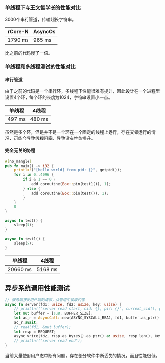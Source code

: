 ### 单线程下与王文智学长的性能对比

3000个串行管道，传输超长字符串。

|  rCore-N | AsyncOs   |
| --------- | ---------- |
|   1790 ms |  965 ms |

比之前的代码慢了一倍。


### 单线程和多线程测试的性能对比

#### 串行管道
由于之前的代码是一个串行环，多线程下性能很难有提升，因此设计在一个进程里设置4个环，每个环的长度为1024，字符串设置小一点。

|  单线程 | 4线程   |
| --------- | ---------- |
|   497 ms |  480 ms |

虽然是多个环，但是并不是一个环在一个固定的线程上运行，存在交错运行的情况，可能会导致线程阻塞，导致没有性能提升。


#### 完全无关的协程
```rust
#[no_mangle]  
pub fn main() -> i32 {  
    println!("[hello world] from pid: {}", getpid());  
    for i in 0..4096 {  
        if i & 1 == 0 {  
            add_coroutine(Box::pin(test1()), 1);  
        } else {  
            add_coroutine(Box::pin(test()), 1);  
        }    
    }
    0  
}  
  
async fn test() {  
    sleep(5);  
}  
  
async fn test1() {   
    sleep(5);  
}
```

|  单线程 | 4线程   |
| --------- | ---------- |
|   20660 ms |  5168 ms |


## 异步系统调用性能测试

```rust
// 服务端接收用户端的请求，从管道中读取内容  
async fn server(fd1: usize, fd2: usize, key: usize) {  
    // println!("server read start, cid: {}, pid: {}", current_cid(), getpid());  
    let mut buffer = [0u8; BUFFER_SIZE];  
    let ac_r = AsyncCall::new(ASYNC_SYSCALL_READ, fd1, buffer.as_ptr() as usize, buffer.len(), key - 1);  
    ac_r.await;  
    // read(fd1, &mut buffer);  
    let resp = REQUEST;  
    async_write(fd2, resp.as_bytes().as_ptr() as usize, resp.len(), key);  
    // println!("server read end");  
}
```

当前大量使用用户态中断有问题，存在部分软件中断丢失的情况，而且性能很低。
